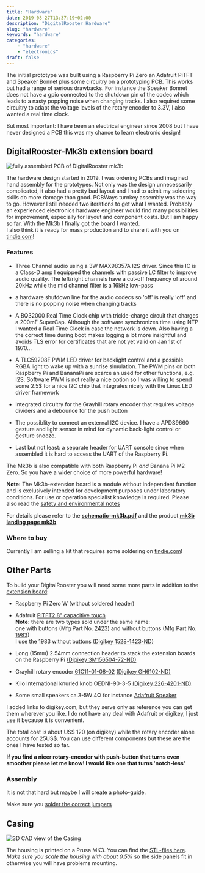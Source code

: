 ```yaml
---
title: "Hardware"
date: 2019-08-27T13:37:19+02:00
description: "DigitalRooster Hardware"
slug: "hardware"
keywords: "hardware"
categories:
    - "hardware"
    - "electronics"
draft: false
---
```


The initial prototype was built using a Raspberry Pi Zero an Adafruit PiTFT and
Speaker Bonnet plus some circuitry on a prototyping PCB. This works but had a
range of serious drawbacks. For instance the Speaker Bonnet does not have a gpio
connected to the shutdown pin of the codec which leads to a nasty popping noise
when changing tracks. I also required some circuitry to adapt the voltage levels
of the rotary encoder to 3.3V, I also wanted a real time clock.

But most important: I have been an electrical engineer since 2008 but I have
never designed a PCB this was my chance to learn electronic design!

## DigitalRooster-Mk3b extension board

<img src="/img/news/mk3b-assembled.webp" 
     alt="fully assembled PCB of DigitalRooster mk3b" 
	 title="DigitalRooster-mk3b" class="image small" />

The hardware design started in 2019. I was ordering PCBs and imagined hand
assembly for the prototypes. Not only was the design unnecessarily complicated,
it also had a pretty bad layout and I had to admit my soldering skills do more
damage than good. PCBWays turnkey assembly was the way to go. However I still
needed two iterations to get what I wanted. Probably an experienced electronics
hardware engineer would find many possibilities for improvement, especially for
layout and component costs. But I am happy so far. With the Mk3b I finally got
the board I wanted.  \
I also think it is ready for mass production and to share
it with you on [tindie.com](https://www.tindie.com/products/21067/)!

### Features
-   Three Channel audio using a 3W MAX98357A I2S driver. Since this IC is a
    Class-D amp I equipped the channels with passive LC filter to improve audio
    quality. The left/right channels have a cut-off frequency of around 20kHz
    while the mid channel filter is a 16kHz low-pass

-   a hardware shutdown line for the audio codecs so 'off' is really 'off' and
    there is no popping noise when changing tracks

-   A BQ32000 Real Time Clock chip with trickle-charge circuit that charges a
    200mF SuperCap. Although the software synchronizes time using NTP I wanted a
    Real Time Clock in case the network is down. Also having a the correct time
    during boot makes logging a lot more insightful and avoids TLS error for
    certificates that are not yet valid on Jan 1st of 1970...

-   A TLC59208F PWM LED driver for backlight control and a possible RGBA light
    to wake up with a sunrise simulation. The PWM pins on both Raspberry Pi and
    BananaPi are scarce an used for other functions, e.g. I2S. Software PWM is
    not really a nice option so I was willing to spend some 2.5$ for a nice I2C
    chip that integrates nicely with the Linux LED driver framework

-   Integrated circuitry for the Grayhill rotary encoder that requires voltage
    dividers and a debounce for the push button

-   The possiblity to connect an external I2C device. I have a APDS9660 gesture
    and light sensor in mind for dynamic back-light control or gesture snooze.

-   Last but not least: a separate header for UART console since when assembled
    it is hard to access the UART of the Raspberry Pi.

The Mk3b is also compatible with both Raspberry Pi *and* Banana Pi M2 Zero. So
you have a wider choice of more powerful hardware!

**Note:** The Mk3b-extension board is a module without independent function and
is exclusively intended for development purposes under laboratory conditions.
For use or operation specialist knowledge is required. Please also read the
[safety and environmental notes](/pages/safety)

For details please refer to the **[schematic-mk3b.pdf](/schematic-mk3b.pdf)**
and the product **[mk3b landing page mk3b](/mk3b)**

### Where to buy

Currently I am selling a kit that requires some soldering on 
[tindie.com](https://www.tindie.com/products/21067/)!

## Other Parts

To build your DigitalRooster you will need some more parts in addition to the
[extension board](#digitalrooster-mk3b-extension-board):

-   Raspberry Pi Zero W (without soldered header)

-   Adafruit [PiTFT2.8" capacitive touch](https://www.adafruit.com/product/1983)\
    **Note:** there are two types sold under the same name: \
    one with buttons (Mfg Part No. [2423](https://www.adafruit.com/product/2423))
    and without buttons (Mfg  Part No. [1983](https://www.adafruit.com/product/1983))\
    I use the 1983 without buttons [(Digikey 1528-1423-ND)](https://www.digikey.com/product-detail/en/adafruit-industries-llc/1983/1528-1423-ND/5699178)

-   Long (15mm) 2.54mm connection header to stack the extension boards on the 
    Raspberry Pi [(Digikey 3M156504-72-ND)](https://www.digikey.de/products/de?keywords=3M156504-72-ND)

-   Grayhill rotary encoder [61C11-01-08-02](http://lgrws01.grayhill.com/web1/images/ProductImages/I-21-22.pdf)
    [(Digikey GH6102-ND)](https://www.digikey.de/products/de?keywords=61C11-01-08-02)

-   Kilo International knurled knob OEDNI-90-3-5
    [(Digikey 226-4201-ND)](https://www.digikey.de/products/de?keywords=OEDNI-90-3-5)

-   Some small speakers ca.3-5W 4&#x2126; for instance [Adafruit
    Speaker](https://www.adafruit.com/product/1314)

I added links to digikey.com, but they serve only as reference you can get them
wherever you like. I do not have any deal with Adafruit or digikey, I just use
it because it is convenient.

The total cost is about US$ 120 (on digikey) while the rotary encoder alone
accounts for 25US$. You can use different components but these are the ones I
have tested so far.

**If you find a nicer rotary-encoder with push-button that turns even smoother
please let me know! I would like one that turns 'notch-less'**

### Assembly
It is not that hard but maybe I will create a photo-guide.

Make sure you [solder the correct jumpers](/mk3b#solder-jumpers)

## Casing

<img src="/img/3D-CAD.webp" alt="3D CAD view of the Casing"
	title="CAD view" class="image small" />

The housing is printed on a Prusa MK3. You can find the
[STL-files here](/parts-stl.7z). \
*Make sure you scale the housing with about 0.5%* so the side panels fit in
otherwise you will have problems mounting.
